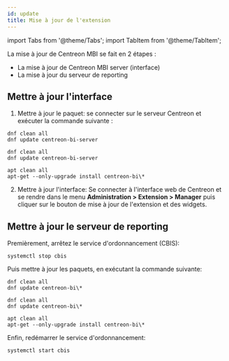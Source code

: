 ```yaml
---
id: update
title: Mise à jour de l'extension
---
```

import Tabs from '@theme/Tabs';
import TabItem from '@theme/TabItem';

La mise à jour de Centreon MBI se fait en 2 étapes :

- La mise à jour de Centreon MBI server (interface)
- La mise à jour du serveur de reporting

## Mettre à jour l'interface

1. Mettre à jour le paquet: se connecter sur le serveur Centreon et exécuter la commande suivante :

<Tabs groupId="sync">
<TabItem value="Alma / RHEL / Oracle Linux 8" label="Alma / RHEL / Oracle Linux 8">

```shell
dnf clean all
dnf update centreon-bi-server
```

</TabItem>
<TabItem value="Alma / RHEL / Oracle Linux 9" label="Alma / RHEL / Oracle Linux 9">

```shell
dnf clean all
dnf update centreon-bi-server
```

</TabItem>
<TabItem value="Debian 11" label="Debian 11">

```shell
apt clean all
apt-get --only-upgrade install centreon-bi\*
```

</TabItem>
</Tabs>

2. Mettre à jour l'interface: Se connecter à l'interface web de Centreon et se rendre dans le menu
 **Administration > Extension > Manager** puis cliquer sur le bouton de mise à jour de l'extension et des widgets.

## Mettre à jour le serveur de reporting

Premièrement, arrêtez le service d'ordonnancement (CBIS):

```shell
systemctl stop cbis
```

Puis mettre à jour les paquets, en exécutant la commande suivante:

<Tabs groupId="sync">
<TabItem value="Alma / RHEL / Oracle Linux 8" label="Alma / RHEL / Oracle Linux 8">

```shell
dnf clean all
dnf update centreon-bi\*
```

</TabItem>
<TabItem value="Alma / RHEL / Oracle Linux 9" label="Alma / RHEL / Oracle Linux 9">

```shell
dnf clean all
dnf update centreon-bi\*
```

</TabItem>
<TabItem value="Debian 11" label="Debian 11">

```shell
apt clean all
apt-get --only-upgrade install centreon-bi\*
```

</TabItem>
</Tabs>

Enfin, redémarrer le service d'ordonnancement:

```shell
systemctl start cbis
```
